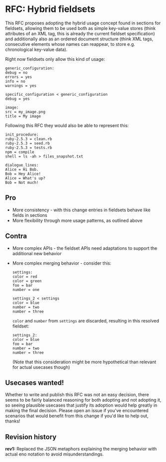 # RFC: Hybrid fieldsets

This RFC proposes adopting the hybrid usage concept found in sections for fieldsets, allowing them to be used both as simple key-value stores (think attributes of an XML tag, this is already the current fieldset specification) and additionally also as an ordered document structure (think XML tags, consecutive elements whose names can reappear, to store e.g. chronological key-value data).

Right now fieldsets only allow this kind of usage:

```eno
generic_configuration:
debug = no
errors = yes
info = no
warnings = yes

specific_configuration < generic_configuration
debug = yes

image:
src = my_image.png
title = My image
```

Following this RFC they would also be able to represent this:

```eno
init_procedure:
ruby-2.5.3 = clean.rb
ruby-2.5.3 = seed.rb
ruby-2.5.3 = tests.rb
npm = compile
shell = ls -ah > files_snapshot.txt

dialogue_lines:
Alice = Hi Bob.
Bob = Hey Alice!
Alice = What's up?
Bob = Not much!
```

## Pro

- More consistency - with this change entries in fieldsets behave like fields in sections
- More flexibility through more usage patterns, as outlined above

## Contra

- More complex APIs - the fieldset APIs need adaptations to support the additional new behavior
- More complex merging behavior - consider this:

  ```eno
  settings:
  color = red
  color = green
  foo = bar
  number = one

  settings_2 < settings
  color = blue
  number = two
  number = three
  ```

  `color` and `number` from `settings` are discarded, resulting in this resolved fieldset:

  ```eno
  settings_2:
  color = blue
  foo = bar
  number = two
  number = three
  ```
  (Note that this consideration might be more hypothetical than relevant for actual usecases though)

## Usecases wanted!

Whether to write and publish this RFC was not an easy decision, there seems to be fairly balanced reasoning for both adopting and not adopting it, so seeing plausible usecases that justify its adoption would help greatly in making the final decision. Please open an issue if you've encountered scenarios that would benefit from this change if you'd like to help out, thanks!


## Revision history

**rev1:** Replaced the JSON metaphors explaining the merging behavior with actual eno notation to avoid misunderstandings.

